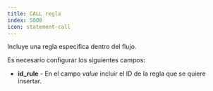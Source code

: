 ```yaml
---
title: CALL regla
index: 5000
icon: statement-call
---
```


Incluye una regla específica dentro del flujo.

Es necesario configurar los siguientes campos:

- **id_rule** - En el campo *value* incluir el ID de la regla que se quiere insertar.
